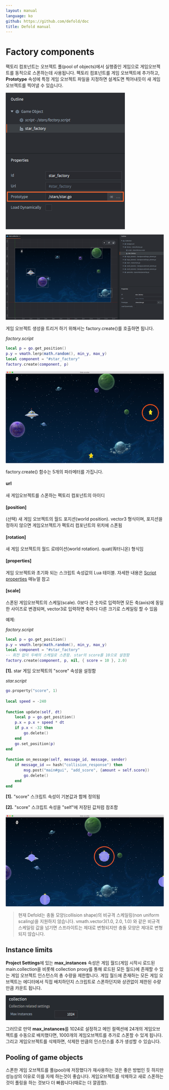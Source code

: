 ```yaml
---
layout: manual
language: ko
github: https://github.com/defold/doc
title: Defold manual
---
```


# Factory components
팩토리 컴포넌트는 오브젝트 풀(pool of objects)에서 실행중인 게임으로 게임오브젝트를 동적으로 스폰하는데 사용됩니다. 펙토리 컴포넌트를 게임 오브젝트에 추가하고, **Prototype** 속성에 특정 게임 오브젝트 파일을 지정하면 설계도면 찍어내듯이 새 게임 오브젝트를 찍어낼 수 있습니다.

![Factory component](/manuals/images/factory/factory_component.png)

![Factory component](/manuals/images/factory/factory_collection.png)

게임 오브젝트 생성을 트리거 하기 위해서는 factory.create()를 호출하면 됩니다.

*factory.script*
```lua
local p = go.get_position()
p.y = vmath.lerp(math.random(), min_y, max_y)
local component = "#star_factory"
factory.create(component, p)
```

![Spawned game object](/manuals/images/factory/factory_spawned.png)

factory.create() 함수는 5개의 파라메터를 가집니다.

#### url
새 게임오브젝트를 스폰하는 펙토리 컴포넌트의 아이디
#### [position]
(선택) 새 게임 오브젝트의 월드 포지션(world position). vector3 형식이며, 포지션을 정하지 않으면 게임오브젝트가 펙토리 컴포넌트의 위치에 스폰됨
#### [rotation]
새 게임 오브젝트의 월드 로테이션(world rotation). quat(쿼터니온) 형식임
#### [properties]
게임 오브젝트와 초기화 되는 스크립트 속성값의 Lua 테이블. 자세한 내용은 [Script properties](/ko/manuals/script-properties) 매뉴얼 참고
#### [scale]
스폰된 게임오브젝트의 스케일(scale). 0보다 큰 숫자로 입력하면 모든 축(axis)에 동일한 사이즈로 변경되며, vector3로 입력하면 축마다 다른 크기로 스케일링 할 수 있음

예제:

*factory.script*
```lua
local p = go.get_position()
p.y = vmath.lerp(math.random(), min_y, max_y)
local component = "#star_factory"
-- 회전 없이 두배의 스케일로 스폰함. star의 score를 10으로 설정함
factory.create(component, p, nil, { score = 10 }, 2.0)                           [1]
```
**[1].** star 게임 오브젝트의 "score" 속성을 설정함

*star.script*
```lua
go.property("score", 1)                                                                         [1]

local speed = -240

function update(self, dt)
    local p = go.get_position()
    p.x = p.x + speed * dt
    if p.x < -32 then
        go.delete()
    end
    go.set_position(p)
end

function on_message(self, message_id, message, sender)
    if message_id == hash("collision_response") then
        msg.post("main#gui", "add_score", {amount = self.score})         [2]
        go.delete()
    end
end
```

**[1].** "score" 스크립트 속성이 기본값과 함께 정의됨

**[2].** "score" 스크립트 속성을 "self"에 저장된 값처럼 참조함

![Spawned game object with property and scaling](/manuals/images/factory/factory_spawned2.png)

> 현재 Defold는 충돌 모양(collision shape)의 비규격 스케일링(non uniform scaling)을 지원하지 않습니다. vmath.vector3(1.0, 2.0, 1.0) 와 같은 비규격 스케일링 값을 넘기면 스프라이트는 제대로 변형되지만 충돌 모양은 제대로 변형되지 않습니다.

## Instance limits
**Project Settings**에 있는 **max_instances** 속성은 게임 월드(게임 시작시 로드된 main.collection을 비롯해 collection proxy를 통해 로드된 모든 월드)에 존재할 수 있는 게임 오브젝트 인스턴스의 총 수량을 제한합니다. 게임 월드에 존재하는 모든 게임 오브젝트는 에디터에서 직접 배치하던지 스크립트로 스폰하던지와 상관없이 제한된 수량 만큼 카운트 됩니다.

![Max instances](/manuals/images/factory/factory_max_instances.png)

그러므로 만약 **max_instances**를 1024로 설정하고 메인 컬렉션에 24개의 게임오브젝트를 수동으로 배치했다면, 1000개의 게임오브젝트를 추가로 스폰할 수 있게 됩니다. 그리고 게임오브젝트를 삭제하면, 삭제한 만큼의 인스턴스를 추가 생성할 수 있습니다.

## Pooling of game objects
스폰한 게임 오브젝트를 풀(pool)에 저장했다가 재사용하는 것은 좋은 방법인 듯 하지만 성능상의 이유로 이를 자제 하는것이 좋습니다. 게임오브젝트를 삭제하고 새로 스폰하는 것이 풀링을 하는 것보다 더 빠릅니다(때로는 더 깔끔함).
